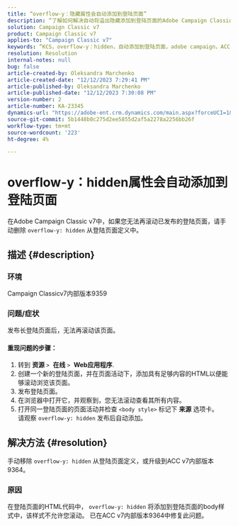 ```yaml
---
title: “overflow-y：隐藏属性会自动添加到登陆页面”
description: “了解如何解决自动将溢出隐藏添加到登陆页面的Adobe Campaign Classic问题。”
solution: Campaign Classic v7
product: Campaign Classic v7
applies-to: "Campaign Classic v7"
keywords: “KCS，overflow-y：hidden，自动添加到登陆页面，adobe campaign，ACC v7内部版本9359，升级到ACC v7内部版本9364，Campaign Classic”
resolution: Resolution
internal-notes: null
bug: false
article-created-by: Oleksandra Marchenko
article-created-date: "12/12/2023 7:29:41 PM"
article-published-by: Oleksandra Marchenko
article-published-date: "12/12/2023 7:30:08 PM"
version-number: 2
article-number: KA-23345
dynamics-url: "https://adobe-ent.crm.dynamics.com/main.aspx?forceUCI=1&pagetype=entityrecord&etn=knowledgearticle&id=fd333dc5-2499-ee11-be37-6045bd0065f9"
source-git-commit: 5b1448b0c275d2ee5855d2af5a2278a2256bb26f
workflow-type: tm+mt
source-wordcount: '223'
ht-degree: 4%

---
```


# overflow-y：hidden属性会自动添加到登陆页面


在Adobe Campaign Classic v7中，如果您无法再滚动已发布的登陆页面，请手动删除 `overflow-y: hidden` 从登陆页面定义中。

## 描述 {#description}


### <b>环境</b>

Campaign Classicv7内部版本9359

### <b>问题/症状</b>

发布长登陆页面后，无法再滚动该页面。

#### <b>重现问题的步骤：</b>

1. 转到 <b>资源</b> `>`  <b>在线</b> `>`  <b>Web应用程序</b>.
2. 创建一个新的登陆页面，并在页面活动下，添加具有足够内容的HTML以便能够滚动浏览该页面。
3. 发布登陆页面。
4. 在浏览器中打开它，并观察到，您无法滚动查看其所有内容。
5. 打开同一登陆页面的页面活动并检查 `<body style>` 标记下 <b>来源</b> 选项卡。\
   请观察 `overflow-y: hidden` 发布后自动添加。



## 解决方法 {#resolution}


手动移除 `overflow-y: hidden` 从登陆页面定义，或升级到ACC v7内部版本9364。

### <b>原因</b>

在登陆页面的HTML代码中， `overflow-y: hidden` 将添加到登陆页面的body样式中，该样式不允许您滚动。 已在ACC v7内部版本9364中修复此问题。
